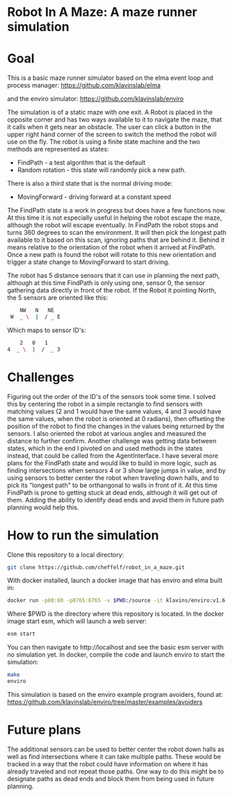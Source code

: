 Robot In A Maze: A maze runner simulation
===

Goal
==

This is a basic maze runner simulator based on the elma event loop and process manager:
https://github.com/klavinslab/elma

and the enviro simulator:
https://github.com/klavinslab/enviro


The simulation is of a static maze with one exit. A Robot is placed in the opposite corner and has two ways available to it to navigate the maze, that it calls when it gets near an obstacle. The user can click a button in the upper right hand corner of the screen to switch the method the robot will use on the fly. The robot is using a finite state machine and the two methods are represented as states:

- FindPath - a test algorithm that is the default
- Random rotation - this state will randomly pick a new path.

There is also a third state that is the normal driving mode:
- MovingForward - driving forward at a constant speed

The FindPath state is a work in progress but does have a few functions now. At this time it is not especially useful in helping the robot escape the maze, although the robot will escape eventually. In FindPath the robot stops and turns 360 degrees to scan the environment. It will then pick the longest path available to it based on this scan, ignoring paths that are behind it. Behind it means relative to the orientation of the robot when it arrived at FindPath. Once a new path is found the robot will rotate to this new orientation and trigger a state change to MovingForward to start driving.

The robot has 5 distance sensors that it can use in planning the next path, although at this time FindPath is only using one, sensor 0, the sensor gathering data directly in front of the robot. If the Robot it pointing North, the 5 sensors are oriented like this:

```bash
    NW   N   NE
 W  _ \  |  / _ E
 ```

 Which maps to sensor ID's:
 ```bash
     2   0   1
 4  _ \  |  /  _ 3
```

Challenges
==

Figuring out the order of the ID's of the sensors took some time. I solved this by centering the robot in a simple rectangle to find sensors with matching values (2 and 1 would have the same values, 4 and 3 would have the same values, when the robot is oriented at 0 radians), then offseting the position of the robot to find the changes in the values being returned by the sensors. I also oriented the robot at various angles and measured the distance to further confirm. Another challenge was getting data between states, which in the end I pivoted on and used methods in the states instead, that could be called from the AgentInterface.
I have several more plans for the FindPath state and would like to build in more logic, such as finding intersections when sensors 4 or 3 show large jumps in value, and by using sensors to better center the robot when traveling down halls, and to pick its "longest path" to be orthangonal to walls in front of it. At this time FindPath is prone to getting stuck at dead ends, although it will get out of them. Adding the ability to identify dead ends and avoid them in future path planning would help this.

How to run the simulation
===

Clone this repository to a local directory:
```bash
git clone https://github.com/cheffelf/robot_in_a_maze.git
```
With docker installed, launch a docker image that has enviro and elma built in:
```bash
docker run -p80:80 -p8765:8765 -v $PWD:/source -it klavins/enviro:v1.6 bash
```
Where $PWD is the directory where this repository is located. In the docker image start esm, which will launch a web server:

```bash
esm start
```
You can then navigate to http://localhost and see the basic esm server with no simulation yet.
In docker, compile the code and launch enviro to start the simulation:
```bash
make
enviro
```

This simulation is based on the enviro example program avoiders, found at:
https://github.com/klavinslab/enviro/tree/master/examples/avoiders


Future plans
==

The additional sensors can be used to better center the robot down halls as well as find intersections where it can take multiple paths. These would be tracked in a way that the robot could have information on where it has already traveled and not repeat those paths. One way to do this might be to designate paths as dead ends and block them from being used in future planning.
